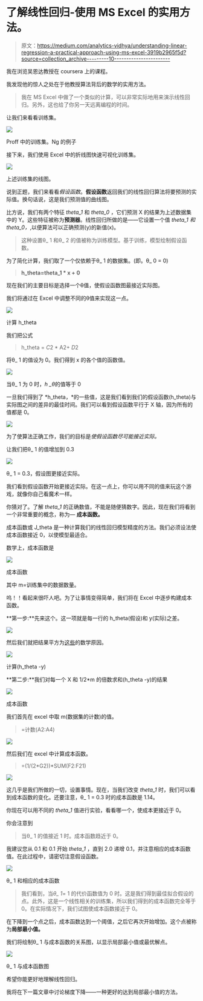 # 了解线性回归-使用 MS Excel 的实用方法。

> 原文：<https://medium.com/analytics-vidhya/understanding-linear-regression-a-practical-approach-using-ms-excel-3919b2965f5d?source=collection_archive---------10----------------------->

我在浏览吴恩达教授在 coursera 上的课程。

我发现他的惊人之处在于他教授算法背后的数学的实用方法。

> 我在 MS Excel 中做了一个类似的计算，可以非常实际地用来演示线性回归。另外，这也给了你另一天远离编程的时间。

让我们来看看训练集。

![](img/2dabafc900930e41f97c2440ffc7676e.png)

Proff 中的训练集。Ng 的例子

接下来，我们使用 Excel 中的折线图快速可视化训练集。

![](img/67d4c6334613767df33290a6e0c2b557.png)

上述训练集的线图。

说到正题，我们来看看*假设函数*。**假设函数**返回我们的线性回归算法将要预测的实际值。换句话说，这是我们预测值的曲线图。

比方说，我们有两个特征 *theta_1* 和 *theta_0* ，它们预测 X 的结果为上述数据集中的 Y。这些特征被称为**预测器**。线性回归所做的是——它设置一个值 *theta_1 和 theta_0，*,以便算法可以正确预测(y)的新值(x)。

> 这种设置θ_ 1 和θ_ 2 的值被称为训练模型。基于训练，模型绘制假设函数。

为了简化计算，我们取了一个仅依赖于θ_ 1 的数据集。(即。θ_ 0 = 0)

> **h_theta=theta_1 * x + 0**

现在我们的主要目标是选择一个θ值，使假设函数图最接近实际图。

我们将通过在 Excel 中调整不同的θ值来实现这一点。

![](img/4d87cf1868a4439b1a331d9ec913a19e.png)

计算 h_theta

我们把公式

> h_theta = $C$2 * A2+ $D$2

将θ_ 1 的值设为 0。我们得到 x 的各个值的函数值。

![](img/e7244479edae7a52faa11d138e63c7c9.png)

当θ_ 1 为 0 时，*h _θ*的值等于 0

一旦我们得到了 *h_theta，*的一些值，这是我们看到我们的假设函数(h_theta)与实际图之间的差异的最佳时间。我们可以看到假设函数平行于 X 轴，因为所有的值都是 0。

![](img/c53a9fca20d9034715b87dcb19da9744.png)

为了使算法正确工作，我们的目标是*使假设函数尽可能接近实际。*

让我们把θ_ 1 的值增加到 0.3

![](img/20b0b982594372756fec8ab7ca550e76.png)

θ_ 1 = 0.3，假设图更接近实际。

我们看到假设函数开始更接近实际。在这一点上，你可以用不同的值来玩这个游戏，就像你自己看魔术一样。

你猜对了。了解 *theta_1* 的正确数值，不能是随便猜数字。因此，现在我们将看到一个非常重要的概念，称为— **成本函数。**

成本函数或 J_theta 是一种计算我们的线性回归模型精度的方法。我们必须设法使成本函数接近 0，以使模型最适合。

数学上，成本函数是

![](img/9744022451ed7660405dab7543565f5a.png)

成本函数

其中 m=训练集中的数据数量。

呜！！看起来很吓人吧。为了让事情变得简单，我们将在 Excel 中逐步构建成本函数。

**第一步:**先来这个。这一项就是每一行的 h_theta(假设)和 y(实际)之差。

![](img/11124af6808eb6544fb32ec6d28df6ee.png)

然后我们就把结果平方为[这些](http://www.quickmba.com/stats/standard-deviation/)的数学原因。

![](img/c696b3c3c604df04f739c558785454ff.png)

计算(h_theta -y)

**第二步:**我们对每一个 X 和 1/2*m 的倍数求和(h_theta -y)的结果

![](img/9744022451ed7660405dab7543565f5a.png)

成本函数

我们首先在 excel 中取 m(数据集的计数)的值。

> =计数(A2:A4)

![](img/c0c8bc1c2d86a0918201d861fb7cf593.png)

然后我们在 excel 中计算成本函数。

> =(1/(2*G2))*SUM(F2:F21)

![](img/71a86f0b1dc50f0378e23482a9879aea.png)

这几乎是我们所做的一切，设置事情。现在，当我们改变 *theta_1* 时，我们可以看到成本函数的变化。还要注意，θ_ 1 = 0.3 时的成本函数是 1.14。

你现在可以用不同的 *theta_1* 值进行实验，看看哪一个，使成本更接近于 0。

你会注意到

> 当θ_ 1 的值接近 1 时。成本函数趋近于 0。

我建议您从 0.1 和 0.1 开始 *theta_1* ，直到 2.0 递增 0.1，并注意相应的成本函数值。在此过程中，请密切注意假设函数。

![](img/945d952b9ce2852b06aaa2b688385007.png)

θ_ 1 和相应的成本函数

> 我们看到，当*θ_ 1*= 1 的代价函数值为 0 时。这是我们得到最佳拟合假设的点。此外，这是一个线性相关的训练集，所以我们得到的成本函数完全等于 0。在实际情况下，我们试图使成本函数接近于 0。

在下降到一个点之后，成本函数达到一个阈值，之后它再次开始增加。这个点被称为**局部最小值。**

我们将绘制θ_ 1 与成本函数的关系图，以显示局部最小值或最优解点。

![](img/fffa294f44df1a5e35e5478e2d4cb65c.png)

θ_ 1 与成本函数图

希望你能更好地理解线性回归。

我将在下一篇文章中讨论梯度下降——一种更好的达到局部最小值的方法。